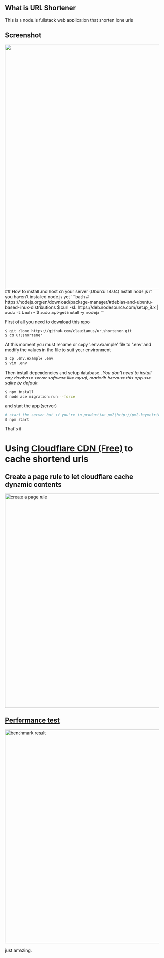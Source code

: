 ## What is URL Shortener
This is a node.js fullstack web application that shorten long urls
## Screenshot
<img src="https://s.put.re/YCAQDkq.PNG" width="800px">
## How to install and host on your server (Ubuntu 18.04)
Install node.js if you haven't installed node.js yet
```bash
# https://nodejs.org/en/download/package-manager/#debian-and-ubuntu-based-linux-distributions
$ curl -sL https://deb.nodesource.com/setup_8.x | sudo -E bash -
$ sudo apt-get install -y nodejs
``` 


First of all you need to download this repo
```bash
$ git clone https://github.com/claudianus/urlshortener.git
$ cd urlshortener
```

At this moment you must rename or copy '.env.example' file to '.env' and modify the values in the file to suit your environment

```bash
$ cp .env.example .env
$ vim .env
```

Then install dependencies and setup database..
*You don't need to install any database server software like mysql, mariadb because this app use sqlite by default*

```bash
$ npm install
$ node ace migration:run --force
```

and start the app (server)

```bash
# start the server but if you're in production pm2(http://pm2.keymetrics.io/) is recommended
$ npm start
```

That's it

# Using [Cloudflare CDN (Free)](https://www.cloudflare.com/) to cache shortend urls

## Create a page rule to let cloudflare cache dynamic contents
<img src="https://s.put.re/JijhY29.PNG" alt="create a page rule" width="700px">

## [Performance test](https://tools.keycdn.com/performance)
<img src="https://s.put.re/7o7ZuRk.PNG" alt="benchmark result" width="700px">

just amazing.
